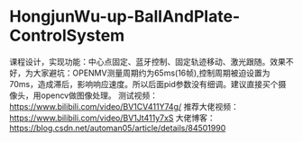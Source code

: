 # HongjunWu-up-BallAndPlate-ControlSystem
课程设计，实现功能：中心点固定、蓝牙控制、固定轨迹移动、激光跟随。效果不好，为大家避坑：OPENMV测量周期约为65ms(16帧),控制周期被迫设置为70ms，造成滞后，影响响应速度。所以后面pid参数没有细调。建议直接买个摄像头，用opencv做图像处理。 
测试视频：https://www.bilibili.com/video/BV1CV411Y74g/
推荐大佬视频：https://www.bilibili.com/video/BV1Jt411y7xS 大佬博客：https://blog.csdn.net/automan05/article/details/84501990
